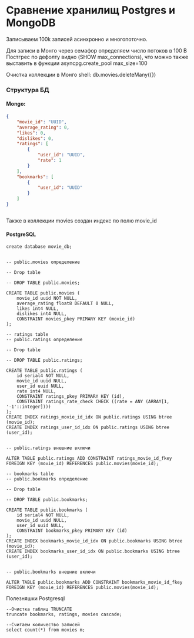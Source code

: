 # Сравнение хранилищ Postgres и MongoDB

Записываем 100k записей асинхронно и многопоточно.

Для записи в Монго через семафор определяем число потоков в 100
В Постгрес по дефолту видно (SHOW max_connections), что можно также \
выставить в функции asyncpg.create_pool max_size=100

Очистка коллекции в Монго shell: db.movies.deleteMany({})

### Структура БД
#### Mongo:
```json
{
    "movie_id": "UUID",
    "average_rating": 0,
    "likes": 0,
    "dislikes": 0,
    "ratings": [
        {
            "user_id": "UUID",
            "rate": 1
        }
    ],
    "bookmarks": [
        {
            "user_id": "UUID"
        }
    ]
}



```
Также в коллекции movies создан индекс по полю movie_id 

#### PostgreSQL
```postgresql
create database movie_db;


-- public.movies определение

-- Drop table

-- DROP TABLE public.movies;

CREATE TABLE public.movies (
	movie_id uuid NOT NULL,
	average_rating float8 DEFAULT 0 NULL,
	likes int4 NULL,
	dislikes int4 NULL,
	CONSTRAINT movies_pkey PRIMARY KEY (movie_id)
);

-- ratings table
-- public.ratings определение

-- Drop table

-- DROP TABLE public.ratings;

CREATE TABLE public.ratings (
	id serial4 NOT NULL,
	movie_id uuid NULL,
	user_id uuid NULL,
	rate int4 NULL,
	CONSTRAINT ratings_pkey PRIMARY KEY (id),
	CONSTRAINT ratings_rate_check CHECK ((rate = ANY (ARRAY[1, '-1'::integer])))
);
CREATE INDEX ratings_movie_id_idx ON public.ratings USING btree (movie_id);
CREATE INDEX ratings_user_id_idx ON public.ratings USING btree (user_id);


-- public.ratings внешние включи

ALTER TABLE public.ratings ADD CONSTRAINT ratings_movie_id_fkey FOREIGN KEY (movie_id) REFERENCES public.movies(movie_id);

-- bookmarks table
-- public.bookmarks определение

-- Drop table

-- DROP TABLE public.bookmarks;

CREATE TABLE public.bookmarks (
	id serial4 NOT NULL,
	movie_id uuid NULL,
	user_id uuid NULL,
	CONSTRAINT bookmarks_pkey PRIMARY KEY (id)
);
CREATE INDEX bookmarks_movie_id_idx ON public.bookmarks USING btree (movie_id);
CREATE INDEX bookmarks_user_id_idx ON public.bookmarks USING btree (user_id);


-- public.bookmarks внешние включи

ALTER TABLE public.bookmarks ADD CONSTRAINT bookmarks_movie_id_fkey FOREIGN KEY (movie_id) REFERENCES public.movies(movie_id);
```

Полезняшки Postgresql
```postgresql
--Очистка таблиц TRUNCATE
truncate bookmarks, ratings, movies cascade;

--Считаем количество записей
select count(*) from movies m; 
```
